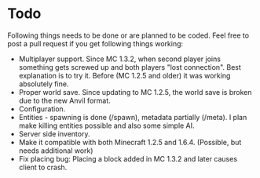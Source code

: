 Todo
==========

Following things needs to be done or are planned to be coded. 
Feel free to post a pull request if you get following things working:

* Multiplayer support. Since MC 1.3.2, when second player joins something gets screwed up
  and both players "lost connection". Best explanation is to try it. Before (MC 1.2.5 and older) 
  it was working absolutely fine.
* Proper world save. Since updating to MC 1.2.5, the world save is broken due to the new Anvil format.
* Configuration.
* Entities - spawning is done (/spawn), metadata partially (/meta). I plan make killing entities possible
  and also some simple AI.
* Server side inventory.
* Make it compatible with both Minecraft 1.2.5 and 1.6.4. (Possible, but needs additional work)
* Fix placing bug: Placing a block added in MC 1.3.2 and later causes client to crash.
